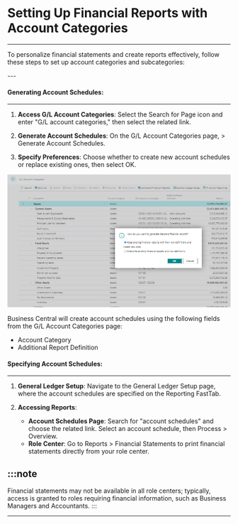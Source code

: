 # Setting Up Financial Reports with Account Categories
---

<div class="customized-intro-container" id="introduction">
    <p>To personalize financial statements and create reports effectively, follow these steps to set up account categories and subcategories:</p>
</div>
---

#### Generating Account Schedules:
---

1. **Access G/L Account Categories**: Select the Search for Page icon and enter "G/L account categories," then select the related link.

2. **Generate Account Schedules**: On the G/L Account Categories page, > Generate Account Schedules.

3. **Specify Preferences**: Choose whether to create new account schedules or replace existing ones, then select OK.

![alt text](image-3.png)

Business Central will create account schedules using the following fields from the G/L Account Categories page:
- Account Category
- Additional Report Definition

#### Specifying Account Schedules:
---

1. **General Ledger Setup**: Navigate to the General Ledger Setup page, where the account schedules are specified on the Reporting FastTab.

2. **Accessing Reports**:
   - **Account Schedules Page**: Search for "account schedules" and choose the related link. Select an account schedule, then Process > Overview.
   - **Role Center**: Go to Reports > Financial Statements to print financial statements directly from your role center.

:::note
---
Financial statements may not be available in all role centers; typically, access is granted to roles requiring financial information, such as Business Managers and Accountants.
:::

---
